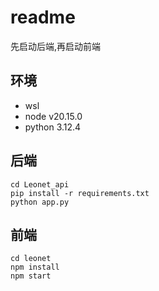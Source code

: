 # readme

先启动后端,再启动前端
## 环境
* wsl
* node v20.15.0
* python 3.12.4

## 后端
```
cd Leonet_api
pip install -r requirements.txt
python app.py
```

## 前端
```
cd leonet
npm install
npm start
```